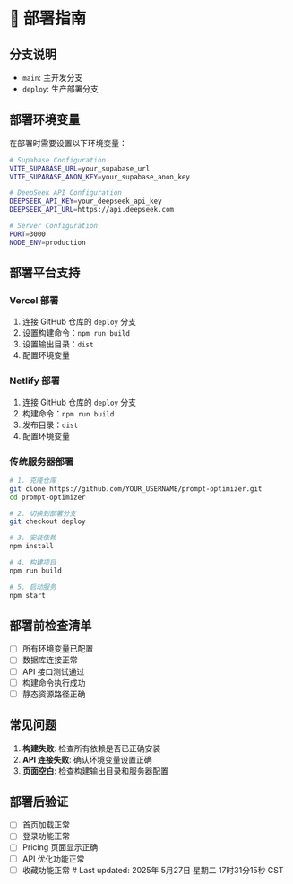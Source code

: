 # 🚀 部署指南

## 分支说明
- `main`: 主开发分支
- `deploy`: 生产部署分支

## 部署环境变量

在部署时需要设置以下环境变量：

```bash
# Supabase Configuration
VITE_SUPABASE_URL=your_supabase_url
VITE_SUPABASE_ANON_KEY=your_supabase_anon_key

# DeepSeek API Configuration  
DEEPSEEK_API_KEY=your_deepseek_api_key
DEEPSEEK_API_URL=https://api.deepseek.com

# Server Configuration
PORT=3000
NODE_ENV=production
```

## 部署平台支持

### Vercel 部署
1. 连接 GitHub 仓库的 `deploy` 分支
2. 设置构建命令：`npm run build`
3. 设置输出目录：`dist`
4. 配置环境变量

### Netlify 部署
1. 连接 GitHub 仓库的 `deploy` 分支
2. 构建命令：`npm run build`
3. 发布目录：`dist`
4. 配置环境变量

### 传统服务器部署
```bash
# 1. 克隆仓库
git clone https://github.com/YOUR_USERNAME/prompt-optimizer.git
cd prompt-optimizer

# 2. 切换到部署分支
git checkout deploy

# 3. 安装依赖
npm install

# 4. 构建项目
npm run build

# 5. 启动服务
npm start
```

## 部署前检查清单

- [ ] 所有环境变量已配置
- [ ] 数据库连接正常
- [ ] API 接口测试通过
- [ ] 构建命令执行成功
- [ ] 静态资源路径正确

## 常见问题

1. **构建失败**: 检查所有依赖是否已正确安装
2. **API 连接失败**: 确认环境变量设置正确
3. **页面空白**: 检查构建输出目录和服务器配置

## 部署后验证

- [ ] 首页加载正常
- [ ] 登录功能正常
- [ ] Pricing 页面显示正确
- [ ] API 优化功能正常
- [ ] 收藏功能正常 # Last updated: 2025年 5月27日 星期二 17时31分15秒 CST
